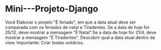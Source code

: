 # Mini---Projeto-Django
Você Elaborar o projeto "É feriado", em que a data atual deve ser comparada com os feriados de natal e Tiradentes. Se a data de hoje for 25/12, deve mostrar a mensagem "É Natal".Se a data de hoje for 21/4, deve mostrar a mensagem "É Tiradentes". Descobrir qual a data atual dentro da view. Importante: Criar testes unitários.
